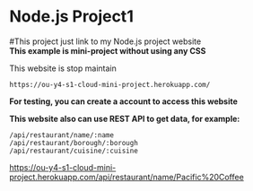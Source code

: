 # Node.js Project1
#This project just link to my Node.js project website<br>
<b>This example is mini-project without using any CSS</b>

This website is stop maintain

```
https://ou-y4-s1-cloud-mini-project.herokuapp.com/
```
<b>For testing, you can create a account to access this website</b>

<b>This website also can use REST API to get data, for example:</b>
```
/api/restaurant/name/:name
/api/restaurant/borough/:borough
/api/restaurant/cuisine/:cuisine
```
<a href="https://ou-y4-s1-cloud-mini-project.herokuapp.com/api/restaurant/name/Pacific%20Coffee">https://ou-y4-s1-cloud-mini-project.herokuapp.com/api/restaurant/name/Pacific%20Coffee</a><br>

